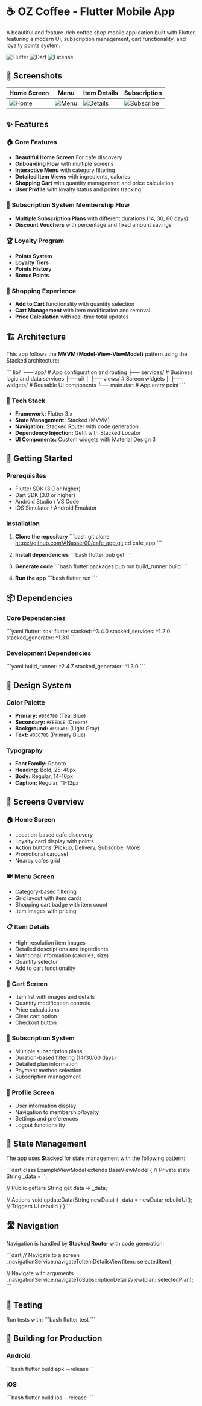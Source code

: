# ☕ OZ Coffee - Flutter Mobile App

A beautiful and feature-rich coffee shop mobile application built with Flutter, featuring a modern UI, subscription management, cart functionality, and loyalty points system.

![Flutter](https://img.shields.io/badge/Flutter-02569B?style=for-the-badge&logo=flutter&logoColor=white)
![Dart](https://img.shields.io/badge/Dart-0175C2?style=for-the-badge&logo=dart&logoColor=white)
![License](https://img.shields.io/badge/License-MIT-green.svg?style=for-the-badge)

## 📱 Screenshots

| Home Screen | Menu | Item Details | Subscription |
|-------------|------|--------------|--------------|
| ![Home](https://via.placeholder.com/200x400/056780/FFFFFF?text=Home) | ![Menu](https://via.placeholder.com/200x400/056780/FFFFFF?text=Menu) | ![Details](https://via.placeholder.com/200x400/056780/FFFFFF?text=Details) | ![Subscribe](https://via.placeholder.com/200x400/056780/FFFFFF?text=Subscribe) |

## ✨ Features

### 🏠 Core Features
- **Beautiful Home Screen** For cafe discovery
- **Onboarding Flow** with multiple screens
- **Interactive Menu** with category filtering
- **Detailed Item Views** with ingredients, calories
- **Shopping Cart** with quantity management and price calculation
- **User Profile** with loyalty status and points tracking

### 🎫 Subscription System Membership Flow
- **Multiple Subscription Plans** with different durations (14, 30, 60 days)
- **Discount Vouchers** with percentage and fixed amount savings

### 🏆 Loyalty Program
- **Points System** 
- **Loyalty Tiers** 
- **Points History** 
- **Bonus Points** 

### 🛒 Shopping Experience
- **Add to Cart** functionality with quantity selection
- **Cart Management** with item modification and removal
- **Price Calculation** with real-time total updates

## 🏗️ Architecture

This app follows the **MVVM (Model-View-ViewModel)** pattern using the Stacked architecture:

\`\`\`
lib/
├── app/                    # App configuration and routing
├── services/              # Business logic and data services
├── ui/
│   ├── views/            # Screen widgets
│   ├── widgets/          # Reusable UI components
└── main.dart             # App entry point
\`\`\`

### 🔧 Tech Stack

- **Framework:** Flutter 3.x
- **State Management:** Stacked (MVVM)
- **Navigation:** Stacked Router with code generation
- **Dependency Injection:** GetIt with Stacked Locator
- **UI Components:** Custom widgets with Material Design 3

## 🚀 Getting Started

### Prerequisites

- Flutter SDK (3.0 or higher)
- Dart SDK (3.0 or higher)
- Android Studio / VS Code
- iOS Simulator / Android Emulator

### Installation

1. **Clone the repository**
   \`\`\`bash
   git clone https://github.com/ANasser00/cafe_app.git
   cd cafe_app
   \`\`\`

2. **Install dependencies**
   \`\`\`bash
   flutter pub get
   \`\`\`

3. **Generate code**
   \`\`\`bash
   flutter packages pub run build_runner build
   \`\`\`

4. **Run the app**
   \`\`\`bash
   flutter run
   \`\`\`

## 📦 Dependencies

### Core Dependencies
\`\`\`yaml
flutter:
  sdk: flutter
stacked: ^3.4.0
stacked_services: ^1.2.0
stacked_generator: ^1.3.0
\`\`\`

### Development Dependencies
\`\`\`yaml
build_runner: ^2.4.7
stacked_generator: ^1.3.0
\`\`\`

## 🎨 Design System

### Color Palette
- **Primary:** `#056780` (Teal Blue)
- **Secondary:** `#FEEDCB` (Cream)
- **Background:** `#F9FAFB` (Light Gray)
- **Text:** `#056780` (Primary Blue)

### Typography
- **Font Family:** Roboto
- **Heading:** Bold, 25-40px
- **Body:** Regular, 14-16px
- **Caption:** Regular, 11-12px

## 📱 Screens Overview

### 🏠 Home Screen
- Location-based cafe discovery
- Loyalty card display with points
- Action buttons (Pickup, Delivery, Subscribe, More)
- Promotional carousel
- Nearby cafes grid

### 🍽️ Menu Screen
- Category-based filtering
- Grid layout with item cards
- Shopping cart badge with item count
- Item images with pricing

### 📋 Item Details
- High-resolution item images
- Detailed descriptions and ingredients
- Nutritional information (calories, size)
- Quantity selector
- Add to cart functionality

### 🛒 Cart Screen
- Item list with images and details
- Quantity modification controls
- Price calculations
- Clear cart option
- Checkout button

### 🎫 Subscription System
- Multiple subscription plans
- Duration-based filtering (14/30/60 days)
- Detailed plan information
- Payment method selection
- Subscription management

### 👤 Profile Screen
- User information display
- Navigation to membership/loyalty
- Settings and preferences
- Logout functionality

## 🔄 State Management

The app uses **Stacked** for state management with the following pattern:

\`\`\`dart
class ExampleViewModel extends BaseViewModel {
  // Private state
  String _data = '';
  
  // Public getters
  String get data => _data;
  
  // Actions
  void updateData(String newData) {
    _data = newData;
    rebuildUi(); // Triggers UI rebuild
  }
}
\`\`\`

## 🛣️ Navigation

Navigation is handled by **Stacked Router** with code generation:

\`\`\`dart
// Navigate to a screen
_navigationService.navigateToItemDetailsView(item: selectedItem);

// Navigate with arguments
_navigationService.navigateToSubscriptionDetailsView(plan: selectedPlan);
\`\`\`

## 🧪 Testing

Run tests with:
\`\`\`bash
flutter test
\`\`\`

## 🚀 Building for Production

### Android
\`\`\`bash
flutter build apk --release
\`\`\`

### iOS
\`\`\`bash
flutter build ios --release
\`\`\`







